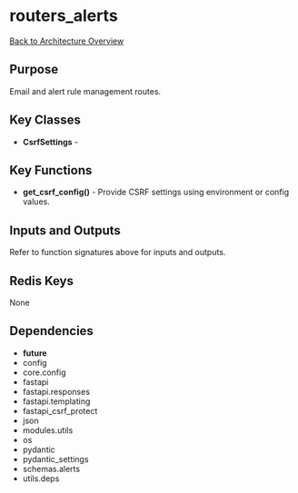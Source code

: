 # routers_alerts
[Back to Architecture Overview](../README.md)

## Purpose
Email and alert rule management routes.

## Key Classes
- **CsrfSettings** - 

## Key Functions
- **get_csrf_config()** - Provide CSRF settings using environment or config values.

## Inputs and Outputs
Refer to function signatures above for inputs and outputs.

## Redis Keys
None

## Dependencies
- __future__
- config
- core.config
- fastapi
- fastapi.responses
- fastapi.templating
- fastapi_csrf_protect
- json
- modules.utils
- os
- pydantic
- pydantic_settings
- schemas.alerts
- utils.deps
